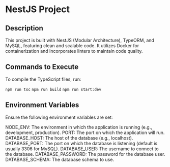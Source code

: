 # NestJS Project

## Description

This project is built with NestJS (Modular Architecture), TypeORM, and MySQL, featuring clean and scalable code. It utilizes Docker for containerization and incorporates linters to maintain code quality.

## Commands to Execute

To compile the TypeScript files, run:

`npm run tsc`
`npm run build`
`npm run start:dev`

## Environment Variables

Ensure the following environment variables are set:

NODE_ENV: The environment in which the application is running (e.g., development, production).
PORT: The port on which the application will run.
DATABASE_HOST: The host of the database (e.g., localhost).
DATABASE_PORT: The port on which the database is listening (default is usually 3306 for MySQL).
DATABASE_USER: The username to connect to the database.
DATABASE_PASSWORD: The password for the database user.
DATABASE_SCHEMA: The database schema to use.
